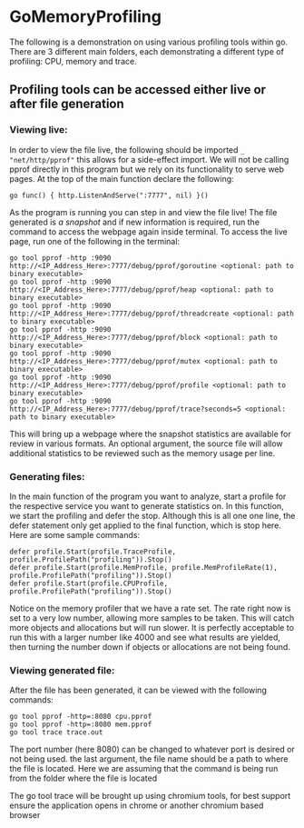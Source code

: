 # GoMemoryProfiling

The following is a demonstration on using various profiling tools within go. There are 3 different main folders, each demonstrating a different type of profiling: CPU, memory and trace.

## Profiling tools can be accessed either live or after file generation
### Viewing live:
In order to view the file live, the following should be imported `_ "net/http/pprof"` this 
allows for a side-effect import. We will not be calling pprof directly in this program but we 
rely on its functionality to serve web pages. At the top of the main function declare the following: 

    go func() { http.ListenAndServe(":7777", nil) }()

As the program is running you can step in and view the file live! The file generated is *a snapshot* and
if new information is required, run the command to access the webpage again inside terminal. To access the 
live page, run one of the following in the terminal:

    go tool pprof -http :9090 http://<IP_Address_Here>:7777/debug/pprof/goroutine <optional: path to binary executable>
    go tool pprof -http :9090 http://<IP_Address_Here>:7777/debug/pprof/heap <optional: path to binary executable>
    go tool pprof -http :9090 http://<IP_Address_Here>:7777/debug/pprof/threadcreate <optional: path to binary executable>
    go tool pprof -http :9090 http://<IP_Address_Here>:7777/debug/pprof/block <optional: path to binary executable>
    go tool pprof -http :9090 http://<IP_Address_Here>:7777/debug/pprof/mutex <optional: path to binary executable>
    go tool pprof -http :9090 http://<IP_Address_Here>:7777/debug/pprof/profile <optional: path to binary executable>
    go tool pprof -http :9090 http://<IP_Address_Here>:7777/debug/pprof/trace?seconds=5 <optional: path to binary executable>

This will bring up a webpage where the snapshot statistics are available for review in various formats. An optional argument,
the source file will allow additional statistics to be reviewed such as the memory usage per line.

### Generating files:

In the main function of the program you want to analyze, start a profile for the respective service you want to generate
statistics on. In this function, we start the profiling and defer the stop. Although this is all one one line, the defer statement
only get applied to the final function, which is stop here. Here are some sample commands:

    defer profile.Start(profile.TraceProfile, profile.ProfilePath("profiling")).Stop()
	defer profile.Start(profile.MemProfile, profile.MemProfileRate(1), profile.ProfilePath("profiling")).Stop()
    defer profile.Start(profile.CPUProfile, profile.ProfilePath("profiling")).Stop()

Notice on the memory profiler that we have a rate set. The rate right now is set to a very low number, 
allowing more samples to be taken. This will catch more objects and allocations but will run slower. It is perfectly
acceptable to run this with a larger number like 4000 and see what results are yielded, then turning the number down 
if objects or allocations are not being found.


### Viewing generated file:

After the file has been generated, it can be viewed with the following commands:

    go tool pprof -http=:8080 cpu.pprof
    go tool pprof -http=:8080 mem.pprof
    go tool trace trace.out

The port number (here 8080) can be changed to whatever port is desired or not being used.
the last argument, the file name should be a path to where the file is located. 
Here we are assuming that the command is being run from the folder where the file is located

The go tool trace will be brought up using chromium tools, for best support ensure the application
opens in chrome or another chromium based browser


